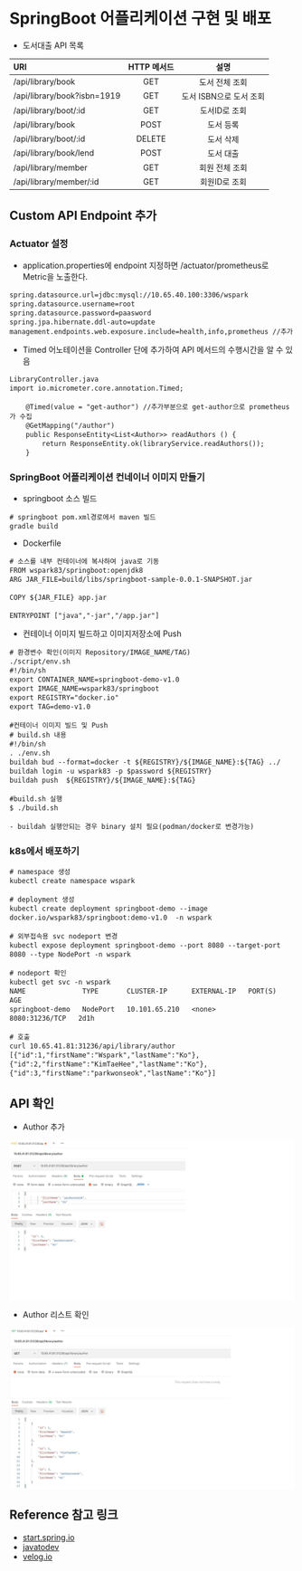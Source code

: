 # SpringBoot 어플리케이션 구현 및 배포

* 도서대출 API 목록

| URI                        | HTTP 메서드 |          설명           |
| :----------                | :----------:| :----------------------:|
|/api/library/book           |   GET       |  도서 전체 조회          |
|/api/library/book?isbn=1919 |   GET       |  도서 ISBN으로 도서 조회 |
|/api/library/boot/:id       |   GET       |  도서ID로 조회           |
|/api/library/book           |   POST      |  도서 등록               |
|/api/library/boot/:id       |   DELETE    |  도서 삭제               |
|/api/library/book/lend      |   POST      |  도서 대출               |
|/api/library/member         |   GET       |  회원 전체 조회          |
|/api/library/member/:id     |   GET       |  회원ID로 조회           |



## Custom API Endpoint 추가

### Actuator 설정
* application.properties에 endpoint 지정하면 /actuator/prometheus로 Metric을 노출한다.
```text
spring.datasource.url=jdbc:mysql://10.65.40.100:3306/wspark
spring.datasource.username=root
spring.datasource.password=paasword
spring.jpa.hibernate.ddl-auto=update
management.endpoints.web.exposure.include=health,info,prometheus //추가
```

* Timed 어노테이션을 Controller 단에 추가하여 API 메서드의 수행시간을 알 수 있음

```text
LibraryController.java
import io.micrometer.core.annotation.Timed;

    @Timed(value = "get-author") //추가부분으로 get-author으로 prometheus가 수집
    @GetMapping("/author")
    public ResponseEntity<List<Author>> readAuthors () {
        return ResponseEntity.ok(libraryService.readAuthors());
    }
```
### SpringBoot 어플리케이션 컨네이너 이미지 만들기

* springboot 소스 빌드
```text
# springboot pom.xml경로에서 maven 빌드
gradle build
```
* Dockerfile
```text
# 소스를 내부 컨테이너에 복사하여 java로 기동
FROM wspark83/springboot:openjdk8
ARG JAR_FILE=build/libs/springboot-sample-0.0.1-SNAPSHOT.jar

COPY ${JAR_FILE} app.jar

ENTRYPOINT ["java","-jar","/app.jar"]
```

* 컨테이너 이미지 빌드하고 이미지저장소에 Push

```text
# 환경변수 확인(이미지 Repository/IMAGE_NAME/TAG) 
./script/env.sh
#!/bin/sh
export CONTAINER_NAME=springboot-demo-v1.0
export IMAGE_NAME=wspark83/springboot
export REGISTRY="docker.io"
export TAG=demo-v1.0

#컨테이너 이미지 빌드 및 Push
# build.sh 내용
#!/bin/sh
. ./env.sh
buildah bud --format=docker -t ${REGISTRY}/${IMAGE_NAME}:${TAG} ../
buildah login -u wspark83 -p $password ${REGISTRY}
buildah push  ${REGISTRY}/${IMAGE_NAME}:${TAG} 

#build.sh 실행
$ ./build.sh

- buildah 실행안되는 경우 binary 설치 필요(podman/docker로 변경가능)
```


### k8s에서 배포하기

```text
# namespace 생성
kubectl create namespace wspark

# deployment 생성
kubectl create deployment springboot-demo --image docker.io/wspark83/springboot:demo-v1.0  -n wspark

# 외부접속용 svc nodeport 변경
kubectl expose deployment springboot-demo --port 8080 --target-port 8080 --type NodePort -n wspark

# nodeport 확인
kubectl get svc -n wspark
NAME              TYPE       CLUSTER-IP      EXTERNAL-IP   PORT(S)          AGE
springboot-demo   NodePort   10.101.65.210   <none>        8080:31236/TCP   2d1h

# 호출
curl 10.65.41.81:31236/api/library/author
[{"id":1,"firstName":"Wspark","lastName":"Ko"},{"id":2,"firstName":"KimTaeHee","lastName":"Ko"},{"id":3,"firstName":"parkwonseok","lastName":"Ko"}]
```

## API 확인

* Author 추가
<img src="./images/spring-api-post.jpg" align="center" />

* Author 리스트 확인
<img src="./images/spring-api-get.jpg" align="center" />




## Reference 참고 링크
* [start.spring.io](https://start.spring.io/)
* [javatodev](https://javatodev.com/spring-boot-mysql)
* [velog.io](https://velog.io/@windsekirun/Spring-Boot-Actuator-Micrometer%EB%A1%9C-Prometheus-%EC%97%B0%EB%8F%99%ED%95%98%EA%B8%B0)

